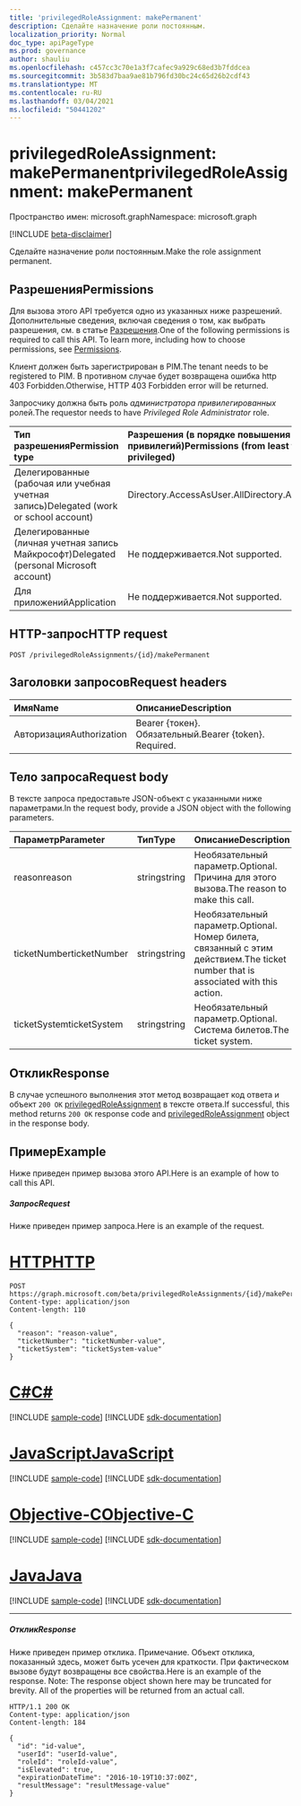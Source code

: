 ```yaml
---
title: 'privilegedRoleAssignment: makePermanent'
description: Сделайте назначение роли постоянным.
localization_priority: Normal
doc_type: apiPageType
ms.prod: governance
author: shauliu
ms.openlocfilehash: c457cc3c70e1a3f7cafec9a929c68ed3b7fddcea
ms.sourcegitcommit: 3b583d7baa9ae81b796fd30bc24c65d26b2cdf43
ms.translationtype: MT
ms.contentlocale: ru-RU
ms.lasthandoff: 03/04/2021
ms.locfileid: "50441202"
---
```

# <a name="privilegedroleassignment-makepermanent"></a><span data-ttu-id="7b82f-103">privilegedRoleAssignment: makePermanent</span><span class="sxs-lookup"><span data-stu-id="7b82f-103">privilegedRoleAssignment: makePermanent</span></span>

<span data-ttu-id="7b82f-104">Пространство имен: microsoft.graph</span><span class="sxs-lookup"><span data-stu-id="7b82f-104">Namespace: microsoft.graph</span></span>

[!INCLUDE [beta-disclaimer](../../includes/beta-disclaimer.md)]

<span data-ttu-id="7b82f-105">Сделайте назначение роли постоянным.</span><span class="sxs-lookup"><span data-stu-id="7b82f-105">Make the role assignment permanent.</span></span>

## <a name="permissions"></a><span data-ttu-id="7b82f-106">Разрешения</span><span class="sxs-lookup"><span data-stu-id="7b82f-106">Permissions</span></span>
<span data-ttu-id="7b82f-p101">Для вызова этого API требуется одно из указанных ниже разрешений. Дополнительные сведения, включая сведения о том, как выбрать разрешения, см. в статье [Разрешения](/graph/permissions-reference).</span><span class="sxs-lookup"><span data-stu-id="7b82f-p101">One of the following permissions is required to call this API. To learn more, including how to choose permissions, see [Permissions](/graph/permissions-reference).</span></span>

<span data-ttu-id="7b82f-109">Клиент должен быть зарегистрирован в PIM.</span><span class="sxs-lookup"><span data-stu-id="7b82f-109">The tenant needs to be registered to PIM.</span></span> <span data-ttu-id="7b82f-110">В противном случае будет возвращена ошибка http 403 Forbidden.</span><span class="sxs-lookup"><span data-stu-id="7b82f-110">Otherwise, HTTP 403 Forbidden error will be returned.</span></span>

<span data-ttu-id="7b82f-111">Запросчику должна быть роль _администратора привилегированных_ ролей.</span><span class="sxs-lookup"><span data-stu-id="7b82f-111">The requestor needs to have _Privileged Role Administrator_ role.</span></span> 

|<span data-ttu-id="7b82f-112">Тип разрешения</span><span class="sxs-lookup"><span data-stu-id="7b82f-112">Permission type</span></span>      | <span data-ttu-id="7b82f-113">Разрешения (в порядке повышения привилегий)</span><span class="sxs-lookup"><span data-stu-id="7b82f-113">Permissions (from least to most privileged)</span></span>              |
|:--------------------|:---------------------------------------------------------|
|<span data-ttu-id="7b82f-114">Делегированные (рабочая или учебная учетная запись)</span><span class="sxs-lookup"><span data-stu-id="7b82f-114">Delegated (work or school account)</span></span> | <span data-ttu-id="7b82f-115">Directory.AccessAsUser.All</span><span class="sxs-lookup"><span data-stu-id="7b82f-115">Directory.AccessAsUser.All</span></span>    |
|<span data-ttu-id="7b82f-116">Делегированные (личная учетная запись Майкрософт)</span><span class="sxs-lookup"><span data-stu-id="7b82f-116">Delegated (personal Microsoft account)</span></span> | <span data-ttu-id="7b82f-117">Не поддерживается.</span><span class="sxs-lookup"><span data-stu-id="7b82f-117">Not supported.</span></span>    |
|<span data-ttu-id="7b82f-118">Для приложений</span><span class="sxs-lookup"><span data-stu-id="7b82f-118">Application</span></span> | <span data-ttu-id="7b82f-119">Не поддерживается.</span><span class="sxs-lookup"><span data-stu-id="7b82f-119">Not supported.</span></span> |

## <a name="http-request"></a><span data-ttu-id="7b82f-120">HTTP-запрос</span><span class="sxs-lookup"><span data-stu-id="7b82f-120">HTTP request</span></span>
<!-- { "blockType": "ignored" } -->
```http
POST /privilegedRoleAssignments/{id}/makePermanent
```
## <a name="request-headers"></a><span data-ttu-id="7b82f-121">Заголовки запросов</span><span class="sxs-lookup"><span data-stu-id="7b82f-121">Request headers</span></span>
| <span data-ttu-id="7b82f-122">Имя</span><span class="sxs-lookup"><span data-stu-id="7b82f-122">Name</span></span>       | <span data-ttu-id="7b82f-123">Описание</span><span class="sxs-lookup"><span data-stu-id="7b82f-123">Description</span></span>|
|:---------------|:----------|
| <span data-ttu-id="7b82f-124">Авторизация</span><span class="sxs-lookup"><span data-stu-id="7b82f-124">Authorization</span></span>  | <span data-ttu-id="7b82f-p103">Bearer {токен}. Обязательный.</span><span class="sxs-lookup"><span data-stu-id="7b82f-p103">Bearer {token}. Required.</span></span> |

## <a name="request-body"></a><span data-ttu-id="7b82f-127">Тело запроса</span><span class="sxs-lookup"><span data-stu-id="7b82f-127">Request body</span></span>
<span data-ttu-id="7b82f-128">В тексте запроса предоставьте JSON-объект с указанными ниже параметрами.</span><span class="sxs-lookup"><span data-stu-id="7b82f-128">In the request body, provide a JSON object with the following parameters.</span></span>

| <span data-ttu-id="7b82f-129">Параметр</span><span class="sxs-lookup"><span data-stu-id="7b82f-129">Parameter</span></span>    | <span data-ttu-id="7b82f-130">Тип</span><span class="sxs-lookup"><span data-stu-id="7b82f-130">Type</span></span>   |<span data-ttu-id="7b82f-131">Описание</span><span class="sxs-lookup"><span data-stu-id="7b82f-131">Description</span></span>|
|:---------------|:--------|:----------|
|<span data-ttu-id="7b82f-132">reason</span><span class="sxs-lookup"><span data-stu-id="7b82f-132">reason</span></span>|<span data-ttu-id="7b82f-133">string</span><span class="sxs-lookup"><span data-stu-id="7b82f-133">string</span></span>|<span data-ttu-id="7b82f-134">Необязательный параметр.</span><span class="sxs-lookup"><span data-stu-id="7b82f-134">Optional.</span></span> <span data-ttu-id="7b82f-135">Причина для этого вызова.</span><span class="sxs-lookup"><span data-stu-id="7b82f-135">The reason to make this call.</span></span>|
|<span data-ttu-id="7b82f-136">ticketNumber</span><span class="sxs-lookup"><span data-stu-id="7b82f-136">ticketNumber</span></span>|<span data-ttu-id="7b82f-137">string</span><span class="sxs-lookup"><span data-stu-id="7b82f-137">string</span></span>|<span data-ttu-id="7b82f-138">Необязательный параметр.</span><span class="sxs-lookup"><span data-stu-id="7b82f-138">Optional.</span></span> <span data-ttu-id="7b82f-139">Номер билета, связанный с этим действием.</span><span class="sxs-lookup"><span data-stu-id="7b82f-139">The ticket number that is associated with this action.</span></span>|
|<span data-ttu-id="7b82f-140">ticketSystem</span><span class="sxs-lookup"><span data-stu-id="7b82f-140">ticketSystem</span></span>|<span data-ttu-id="7b82f-141">string</span><span class="sxs-lookup"><span data-stu-id="7b82f-141">string</span></span>|<span data-ttu-id="7b82f-142">Необязательный параметр.</span><span class="sxs-lookup"><span data-stu-id="7b82f-142">Optional.</span></span> <span data-ttu-id="7b82f-143">Система билетов.</span><span class="sxs-lookup"><span data-stu-id="7b82f-143">The ticket system.</span></span>|

## <a name="response"></a><span data-ttu-id="7b82f-144">Отклик</span><span class="sxs-lookup"><span data-stu-id="7b82f-144">Response</span></span>

<span data-ttu-id="7b82f-145">В случае успешного выполнения этот метод возвращает код ответа и объект `200 OK` [privilegedRoleAssignment](../resources/privilegedroleassignment.md) в тексте ответа.</span><span class="sxs-lookup"><span data-stu-id="7b82f-145">If successful, this method returns `200 OK` response code and [privilegedRoleAssignment](../resources/privilegedroleassignment.md) object in the response body.</span></span>

## <a name="example"></a><span data-ttu-id="7b82f-146">Пример</span><span class="sxs-lookup"><span data-stu-id="7b82f-146">Example</span></span>
<span data-ttu-id="7b82f-147">Ниже приведен пример вызова этого API.</span><span class="sxs-lookup"><span data-stu-id="7b82f-147">Here is an example of how to call this API.</span></span>
##### <a name="request"></a><span data-ttu-id="7b82f-148">Запрос</span><span class="sxs-lookup"><span data-stu-id="7b82f-148">Request</span></span>
<span data-ttu-id="7b82f-149">Ниже приведен пример запроса.</span><span class="sxs-lookup"><span data-stu-id="7b82f-149">Here is an example of the request.</span></span>

# <a name="http"></a>[<span data-ttu-id="7b82f-150">HTTP</span><span class="sxs-lookup"><span data-stu-id="7b82f-150">HTTP</span></span>](#tab/http)
<!-- {
  "blockType": "request",
  "name": "privilegedroleassignment_makepermanent"
}-->
```http
POST https://graph.microsoft.com/beta/privilegedRoleAssignments/{id}/makePermanent
Content-type: application/json
Content-length: 110

{
  "reason": "reason-value",
  "ticketNumber": "ticketNumber-value",
  "ticketSystem": "ticketSystem-value"
}
```
# <a name="c"></a>[<span data-ttu-id="7b82f-151">C#</span><span class="sxs-lookup"><span data-stu-id="7b82f-151">C#</span></span>](#tab/csharp)
[!INCLUDE [sample-code](../includes/snippets/csharp/privilegedroleassignment-makepermanent-csharp-snippets.md)]
[!INCLUDE [sdk-documentation](../includes/snippets/snippets-sdk-documentation-link.md)]

# <a name="javascript"></a>[<span data-ttu-id="7b82f-152">JavaScript</span><span class="sxs-lookup"><span data-stu-id="7b82f-152">JavaScript</span></span>](#tab/javascript)
[!INCLUDE [sample-code](../includes/snippets/javascript/privilegedroleassignment-makepermanent-javascript-snippets.md)]
[!INCLUDE [sdk-documentation](../includes/snippets/snippets-sdk-documentation-link.md)]

# <a name="objective-c"></a>[<span data-ttu-id="7b82f-153">Objective-C</span><span class="sxs-lookup"><span data-stu-id="7b82f-153">Objective-C</span></span>](#tab/objc)
[!INCLUDE [sample-code](../includes/snippets/objc/privilegedroleassignment-makepermanent-objc-snippets.md)]
[!INCLUDE [sdk-documentation](../includes/snippets/snippets-sdk-documentation-link.md)]

# <a name="java"></a>[<span data-ttu-id="7b82f-154">Java</span><span class="sxs-lookup"><span data-stu-id="7b82f-154">Java</span></span>](#tab/java)
[!INCLUDE [sample-code](../includes/snippets/java/privilegedroleassignment-makepermanent-java-snippets.md)]
[!INCLUDE [sdk-documentation](../includes/snippets/snippets-sdk-documentation-link.md)]

---


##### <a name="response"></a><span data-ttu-id="7b82f-155">Отклик</span><span class="sxs-lookup"><span data-stu-id="7b82f-155">Response</span></span>
<span data-ttu-id="7b82f-p107">Ниже приведен пример отклика. Примечание. Объект отклика, показанный здесь, может быть усечен для краткости. При фактическом вызове будут возвращены все свойства.</span><span class="sxs-lookup"><span data-stu-id="7b82f-p107">Here is an example of the response. Note: The response object shown here may be truncated for brevity. All of the properties will be returned from an actual call.</span></span>
<!-- {
  "blockType": "response",
  "truncated": true,
  "@odata.type": "microsoft.graph.privilegedRoleAssignment"
} -->
```http
HTTP/1.1 200 OK
Content-type: application/json
Content-length: 184

{
  "id": "id-value",
  "userId": "userId-value",
  "roleId": "roleId-value",
  "isElevated": true,
  "expirationDateTime": "2016-10-19T10:37:00Z",
  "resultMessage": "resultMessage-value"
}
```

<!-- uuid: 8fcb5dbc-d5aa-4681-8e31-b001d5168d79
2015-10-25 14:57:30 UTC -->
<!--
{
  "type": "#page.annotation",
  "description": "privilegedRoleAssignment: makePermanent",
  "keywords": "",
  "section": "documentation",
  "tocPath": "",
  "suppressions": [
  ]
}
-->


